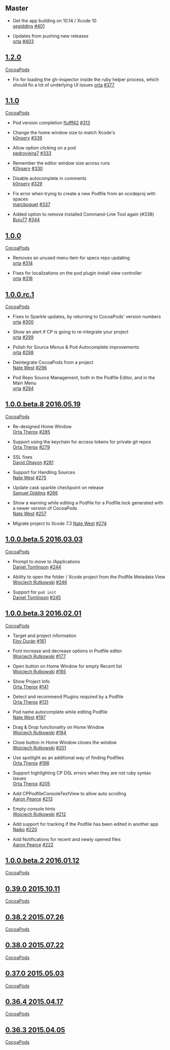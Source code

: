 ## Master

* Get the app building on 10.14 / Xcode 10  
  [segiddins](https://github.com/segiddins)
  [#401](https://github.com/CocoaPods/CocoaPods-app/pull/401)

* Updates from pushing new releases  
  [orta](https://github.com/orta)
  [#403](https://github.com/CocoaPods/CocoaPods-app/pull/403)

## [1.2.0](https://github.com/CocoaPods/CocoaPods-app/releases/tag/1.2.0)
   [CocoaPods](https://github.com/CocoaPods/CocoaPods/blob/master/CHANGELOG.md)

* Fix for loading the gh-inspector inside the ruby helper process, which should fix a lot of underlying UI issues
  [orta](https://github.com/orta)
  [#377](https://github.com/CocoaPods/CocoaPods-app/pull/377)

## [1.1.0](https://github.com/CocoaPods/CocoaPods-app/releases/tag/1.1.0)
   [CocoaPods](https://github.com/CocoaPods/CocoaPods/blob/master/CHANGELOG.md)

* Pod version completion
  [flufff42](https://github.com/flufff42)
  [#313](https://github.com/CocoaPods/CocoaPods-app/pull/313)

* Change the home window size to match Xcode's  
	[k0nserv](https://github.com/k0nserv)
	[#339](https://github.com/CocoaPods/CocoaPods-app/pull/339)

* Allow option clicking on a pod  
  [pedrovieira7](https://github.com/pedrovieira7)
  [#333](https://github.com/CocoaPods/CocoaPods-app/pull/333)

* Remember the editor window size across runs  
  [K0nserv](https://github.com/k0nserv)
  [#330](https://github.com/CocoaPods/CocoaPods-app/pull/330)

* Disable autocomplete in comments  
  [k0nserv](https://github.com/k0nserv)
  [#329](https://github.com/CocoaPods/CocoaPods-app/pull/329)

* Fix error when trying to create a new Podfile from an xcodeproj with spaces  
  [marcboquet](https://github.com/marcboquet)
  [#337](https://github.com/CocoaPods/CocoaPods-app/pull/337)
  
* Added option to remove installed Command-Line Tool again (#338)  
  [Buju77](https://github.com/Buju77)
  [#344](https://github.com/CocoaPods/CocoaPods-app/pull/344)  

## [1.0.0](https://github.com/CocoaPods/CocoaPods-app/releases/tag/1.0.0)
   [CocoaPods](https://github.com/CocoaPods/CocoaPods/blob/master/CHANGELOG.md#100-2016-05-10)

* Removes an unused menu item for specs repo updating  
  [orta](https://github.com/orta)
  [#314](https://github.com/CocoaPods/CocoaPods-app/pull/314)

* Fixes for localizations on the pod plugin install view controller  
  [orta](https://github.com/orta)
  [#318](https://github.com/CocoaPods/CocoaPods-app/pull/318)


## [1.0.0.rc.1](https://github.com/CocoaPods/CocoaPods-app/releases/tag/1.0.0.rc.1)
   [CocoaPods](https://github.com/CocoaPods/CocoaPods/blob/master/CHANGELOG.md#100rc1-2016-04-30)

* Fixes to Sparkle updates, by returning to CocoaPods' version numbers  
  [orta](https://github.com/orta)
  [#300](https://github.com/CocoaPods/CocoaPods-app/pull/300)

* Show an alert if CP is going to re-integrate your project  
  [orta](https://github.com/orta)
  [#299](https://github.com/CocoaPods/CocoaPods-app/pull/299)

* Polish for Source Menus & Pod Autocomplete improvements  
  [orta](https://github.com/orta)
  [#298](https://github.com/CocoaPods/CocoaPods-app/pull/298)

* Deintegrate CocoaPods from a project  
  [Nate West](https://github.com/nwest)
  [#296](https://github.com/CocoaPods/CocoaPods-app/pull/296)

* Pod Repo Source Management, both in the Podfile Editor, and in the Main Menu  
  [orta](https://github.com/orta)
  [#294](https://github.com/CocoaPods/CocoaPods-app/pull/294)

## [1.0.0.beta.8 2016.05.19](https://github.com/CocoaPods/CocoaPods-app/releases/tag/1.0.0.beta.8)
   [CocoaPods](https://github.com/CocoaPods/CocoaPods/blob/master/CHANGELOG.md#100beta8-2016-04-15)

* Re-designed Home Window  
  [Orta Therox](https://github.com/orta)
  [#285](https://github.com/CocoaPods/CocoaPods-app/pull/285)

* Support using the keychain for access tokens for private git repos  
  [Orta Therox](https://github.com/orta)
  [#279](https://github.com/CocoaPods/CocoaPods-app/pull/279)

* SSL fixes  
  [David Ohayon](https://github.com/ohwutup)
  [#281](https://github.com/CocoaPods/CocoaPods-app/pull/281)

* Support for Handling Sources  
  [Nate West](https://github.com/nwest)
  [#275](https://github.com/CocoaPods/CocoaPods-app/pull/275)

* Update cask sparkle checkpoint on release  
  [Samuel Giddins](https://github.com/segiddins)
  [#266](https://github.com/CocoaPods/CocoaPods-app/pull/266)

* Show a warning while editing a Podfile for a Podfile.lock generated with a newer version of CocoaPods  
  [Nate West](https://github.com/nwest)
  [#257](https://github.com/CocoaPods/CocoaPods-app/pull/257)

* Migrate project to Xcode 7.3
  [Nate West](https://github.com/nwest)
  [#274](https://github.com/CocoaPods/CocoaPods-app/pull/274)

## [1.0.0.beta.5 2016.03.03](https://github.com/CocoaPods/CocoaPods-app/releases/tag/1.0.0.beta.5)
   [CocoaPods](https://github.com/CocoaPods/CocoaPods/blob/master/CHANGELOG.md#100beta5-2016-03-08)

* Prompt to move to /Applications  
  [Daniel Tomlinson](https://github.com/DanielTomlinson)
  [#244](https://github.com/CocoaPods/CocoaPods-app/pull/244)

* Ability to open the folder / Xcode project from the Podfile Metadata View  
  [Wojciech Rutkowski](https://github.com/wrutkowski)
  [#246](https://github.com/CocoaPods/CocoaPods-app/pull/246)

* Support for `pod init`  
  [Daniel Tomlinson](https://github.com/DanielTomlinson)
  [#245](https://github.com/CocoaPods/CocoaPods-app/pull/245)

## [1.0.0.beta.3 2016.02.01](https://github.com/CocoaPods/CocoaPods-app/releases/tag/1.0.0.beta.3)
  [CocoaPods](https://github.com/CocoaPods/CocoaPods/blob/master/CHANGELOG.md#100beta3-2016-02-03)

* Target and project information  
  [Eloy Durán](https://github.com/alloy)
  [#161](https://github.com/CocoaPods/CocoaPods-app/pull/161)

* Font increase and decrease options in Podfile editor  
  [Wojciech Rutkowski](https://github.com/wrutkowski)
  [#177](https://github.com/CocoaPods/CocoaPods-app/pull/177)

* Open button on Home Window for empty Recent list  
  [Wojciech Rutkowski](https://github.com/wrutkowski)
  [#185](https://github.com/CocoaPods/CocoaPods-app/pull/185)

* Show Project Info  
  [Orta Therox](https://github.com/orta)
  [#141](https://github.com/CocoaPods/CocoaPods-app/pull/141)

* Detect and recommend Plugins required by a Podfile  
  [Orta Therox](https://github.com/orta)
  [#131](https://github.com/CocoaPods/CocoaPods-app/pull/131)

* Pod name autocomplete while editing Podfile  
  [Nate West](https://github.com/nwest)
  [#197](https://github.com/CocoaPods/CocoaPods-app/pull/197)

* Drag & Drop functionality on Home Window  
  [Wojciech Rutkowski](https://github.com/wrutkowski)
  [#184](https://github.com/CocoaPods/CocoaPods-app/pull/184)

* Close button in Home Window closes the window  
  [Wojciech Rutkowski](https://github.com/wrutkowski)
  [#201](https://github.com/CocoaPods/CocoaPods-app/pull/201)

* Use spotlight as an additional way of finding Podfiles  
  [Orta Therox](https://github.com/orta)
  [#198](https://github.com/CocoaPods/CocoaPods-app/pull/198)

* Support highlighting CP DSL errors when they are not ruby syntax issues  
  [Orta Therox](https://github.com/orta)
  [#205](https://github.com/CocoaPods/CocoaPods-app/pull/205)

* Add CPPodfileConsoleTextView to allow auto scrolling  
  [Aaron Pearce](https://github.com/aaronpearce)
  [#213](https://github.com/CocoaPods/CocoaPods-app/pull/213)

* Empty console hints  
  [Wojciech Rutkowski](https://github.com/wrutkowski)
  [#212](https://github.com/CocoaPods/CocoaPods-app/pull/212)

* Add support for tracking if the Podfile has been edited in another app  
  [Naiko](https://github.com/Naiko)
  [#220](https://github.com/CocoaPods/CocoaPods-app/pull/220)

* Add Notifications for recent and newly opened files  
  [Aaron Pearce](https://github.com/aaronpearce)
  [#222](https://github.com/CocoaPods/CocoaPods-app/pull/222)

## [1.0.0.beta.2 2016.01.12](https://github.com/CocoaPods/CocoaPods-app/releases/tag/1.0.0.beta.2)
  [CocoaPods](https://github.com/CocoaPods/CocoaPods/blob/master/CHANGELOG.md#100beta2-2016-01-05)

## [0.39.0 2015.10.11](https://github.com/CocoaPods/CocoaPods-app/releases/tag/0.39.0)
  [CocoaPods](https://github.com/CocoaPods/CocoaPods/blob/master/CHANGELOG.md#0390-2015-10-09)

## [0.38.2 2015.07.26](https://github.com/CocoaPods/CocoaPods-app/releases/tag/0.38.2)
  [CocoaPods](https://github.com/CocoaPods/CocoaPods/blob/master/CHANGELOG.md#0382-2015-07-25)

## [0.38.0 2015.07.22](https://github.com/CocoaPods/CocoaPods-app/releases/tag/0.38.0)
  [CocoaPods](https://github.com/CocoaPods/CocoaPods/blob/master/CHANGELOG.md#0380-2015-07-18)

## [0.37.0 2015.05.03](https://github.com/CocoaPods/CocoaPods-app/releases/tag/0.37.0)
  [CocoaPods](https://github.com/CocoaPods/CocoaPods/blob/master/CHANGELOG.md#0370-2015-05-03)

## [0.36.4 2015.04.17](https://github.com/CocoaPods/CocoaPods-app/releases/tag/0.36.4)
  [CocoaPods](https://github.com/CocoaPods/CocoaPods/blob/master/CHANGELOG.md#0364-2015-04-16)

## [0.36.3 2015.04.05](https://github.com/CocoaPods/CocoaPods-app/releases/tag/0.36.3)
  [CocoaPods](https://github.com/CocoaPods/CocoaPods/blob/master/CHANGELOG.md#0363-2015-03-31)
